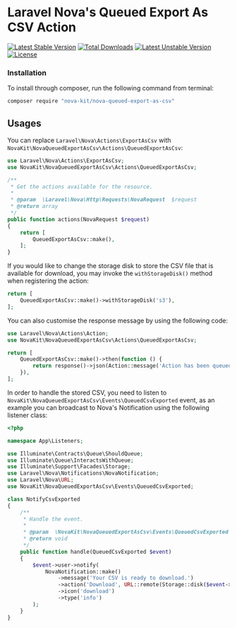Laravel Nova's Queued Export As CSV Action
==============

<!-- [![tests](https://github.com/nova-kit/nova-queued-export-as-csv/workflows/tests/badge.svg?branch=main)](https://github.com/nova-kit/nova-queued-export-as-csv/actions?query=workflow%3Atests+branch%3Amain) -->
[![Latest Stable Version](https://poser.pugx.org/nova-kit/nova-queued-export-as-csv/v/stable)](https://packagist.org/packages/nova-kit/nova-queued-export-as-csv)
[![Total Downloads](https://poser.pugx.org/nova-kit/nova-queued-export-as-csv/downloads)](https://packagist.org/packages/nova-kit/nova-queued-export-as-csv)
[![Latest Unstable Version](https://poser.pugx.org/nova-kit/nova-queued-export-as-csv/v/unstable)](https://packagist.org/packages/nova-kit/nova-queued-export-as-csv)
[![License](https://poser.pugx.org/nova-kit/nova-queued-export-as-csv/license)](https://packagist.org/packages/nova-kit/nova-queued-export-as-csv)

### Installation

To install through composer, run the following command from terminal:

```bash 
composer require "nova-kit/nova-queued-export-as-csv"
```

## Usages

You can replace `Laravel\Nova\Actions\ExportAsCsv` with `NovaKit\NovaQueuedExportAsCsv\Actions\QueuedExportAsCsv`:

```php
use Laravel\Nova\Actions\ExportAsCsv;
use NovaKit\NovaQueuedExportAsCsv\Actions\QueuedExportAsCsv;

/**
 * Get the actions available for the resource.
 *
 * @param  \Laravel\Nova\Http\Requests\NovaRequest  $request
 * @return array
 */
public function actions(NovaRequest $request)
{
    return [
        QueuedExportAsCsv::make(),
    ];
}
```

If you would like to change the storage disk to store the CSV file that is available for download, you may invoke the `withStorageDisk()` method when registering the action:

```php
return [
    QueuedExportAsCsv::make()->withStorageDisk('s3'),
];
```

You can also customise the response message by using the following code:

```php
use Laravel\Nova\Actions\Action;
use NovaKit\NovaQueuedExportAsCsv\Actions\QueuedExportAsCsv;

return [
    QueuedExportAsCsv::make()->then(function () {
        return response()->json(Action::message('Action has been queued!'));
    }),
];
```

In order to handle the stored CSV, you need to listen to `NovaKit\NovaQueuedExportAsCsv\Events\QueuedCsvExported` event, as an example you can broadcast to Nova's Notification using the following listener class:

```php
<?php

namespace App\Listeners;

use Illuminate\Contracts\Queue\ShouldQueue;
use Illuminate\Queue\InteractsWithQueue;
use Illuminate\Support\Facades\Storage;
use Laravel\Nova\Notifications\NovaNotification;
use Laravel\Nova\URL;
use NovaKit\NovaQueuedExportAsCsv\Events\QueuedCsvExported;

class NotifyCsvExported
{
    /**
     * Handle the event.
     *
     * @param  \NovaKit\NovaQueuedExportAsCsv\Events\QueuedCsvExported  $event
     * @return void
     */
    public function handle(QueuedCsvExported $event)
    {
        $event->user->notify(
            NovaNotification::make()
                ->message('Your CSV is ready to download.')
                ->action('Download', URL::remote(Storage::disk($event->storageDisk)->url($event->filename)))
                ->icon('download')
                ->type('info')
        );
    }
}
```
